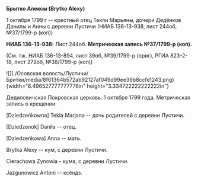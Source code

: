 **Брытко Алексы (Brytko Alexy)**

1 октября 1799 г -- крестный отец Текли Марьяны, дочери Дедёнков Данилы
и Анны с деревни Лустичи (НИАБ 136-13-938, лист 244об, №37/1799-р (коп))

**НИАБ 136-13-938:** Лист 244об. **Метрическая запись №37/1799-р
(коп).**

(См. тж. НИАБ 136-13-894, лист 39об, №39/1799-р (ориг), РГИА 823-2-18,
лист 272об, №38/1799-р (коп))

![](./Осовская волость/Лустичи/Бритки/media/8f61364b572ab92127af049d99ee39b8ccfe1243.png){width="6.496527777777778in"
height="3.334722222222222in"}

Дедиловичская Покровская церковь. 1 октября 1799 года. Метрическая
запись о крещении.

\[Dziedzeńkowna\] Tekla Marjana -- дочь родителей с деревни Лустичи.

\[Dziedzenok\] Daniła -- отец.

\[Dziedzeńkowa\] Anna -- мать.

Brytka Alexy -- кум, с деревни Лустичи.

Cierachowa Zynowia - кума, с деревни Лустичи.

Jazgunowicz Antoni -- ксёндз.
